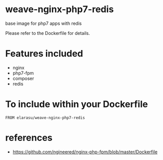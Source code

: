 # weave-nginx-php7-redis
base image for php7 apps with redis

Please refer to the Dockerfile for details.

# Features included
 * nginx
 * php7-fpm
 * composer
 * redis

# To include within your Dockerfile

    FROM elarasu/weave-nginx-php7-redis

# references
 * https://github.com/ngineered/nginx-php-fpm/blob/master/Dockerfile

